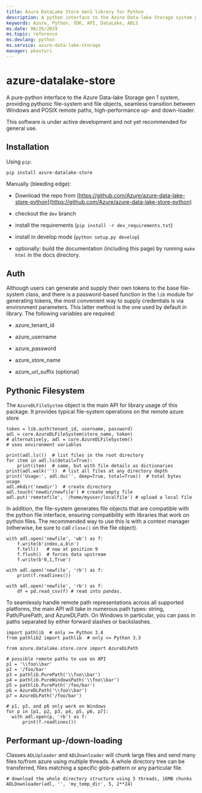 ```yaml
---
title: Azure DataLake Store Gen1 library for Python
description: A python interface to the Azure Data-lake Storage system gen 1
keywords: Azure, Python, SDK, API, DataLake, ADLS
ms.date: 08/26/2019
ms.topic: reference
ms.devlang: python
ms.service: azure-data-lake-storage
manager: pkasturi
---
```

# azure-datalake-store

A pure-python interface to the Azure Data-lake Storage gen 1 system, providing
pythonic file-system and file objects, seamless transition between Windows and
POSIX remote paths, high-performance up- and down-loader.

This software is under active development and not yet recommended for general
use.

## Installation

Using `pip`:

```
pip install azure-datalake-store
```

Manually (bleeding edge):

* Download the repo from [https://github.com/Azure/azure-data-lake-store-python](https://github.com/Azure/azure-data-lake-store-python)

* checkout the `dev` branch

* install the requirements (`pip install -r dev_requirements.txt`)

* install in develop mode (`python setup.py develop`)

* optionally: build the documentation (including this page) by running `make html` in the docs directory.

## Auth

Although users can generate and supply their own tokens to the base file-system
class, and there is a password-based function in the `lib` module for
generating tokens, the most convenient way to supply credentials is via
environment parameters. This latter method is the one used by default in
library. The following variables are required:

* azure_tenant_id

* azure_username

* azure_password

* azure_store_name

* azure_url_suffix (optional)

## Pythonic Filesystem

The `AzureDLFileSystem` object is the main API for library usage of this
package. It provides typical file-system operations on the remote azure
store

```
token = lib.auth(tenant_id, username, password)
adl = core.AzureDLFileSystem(store_name, token)
# alternatively, adl = core.AzureDLFileSystem()
# uses environment variables

print(adl.ls())  # list files in the root directory
for item in adl.ls(detail=True):
    print(item)  # same, but with file details as dictionaries
print(adl.walk(''))  # list all files at any directory depth
print('Usage:', adl.du('', deep=True, total=True))  # total bytes usage
adl.mkdir('newdir')  # create directory
adl.touch('newdir/newfile') # create empty file
adl.put('remotefile', '/home/myuser/localfile') # upload a local file
```

In addition, the file-system generates file objects that are compatible with
the python file interface, ensuring compatibility with libraries that work on
python files. The recommended way to use this is with a context manager
(otherwise, be sure to call `close()` on the file object).

```
with adl.open('newfile', 'wb') as f:
    f.write(b'index,a,b\n')
    f.tell()   # now at position 9
    f.flush()  # forces data upstream
    f.write(b'0,1,True')

with adl.open('newfile', 'rb') as f:
    print(f.readlines())

with adl.open('newfile', 'rb') as f:
    df = pd.read_csv(f) # read into pandas.
```

To seamlessly handle remote path representations across all supported platforms,
the main API will take in numerous path types: string, Path/PurePath, and
AzureDLPath. On Windows in particular, you can pass in paths separated by either
forward slashes or backslashes.

```
import pathlib  # only >= Python 3.4
from pathlib2 import pathlib  # only <= Python 3.3

from azure.datalake.store.core import AzureDLPath

# possible remote paths to use on API
p1 = '\\foo\\bar'
p2 = '/foo/bar'
p3 = pathlib.PurePath('\\foo\\bar')
p4 = pathlib.PureWindowsPath('\\foo\\bar')
p5 = pathlib.PurePath('/foo/bar')
p6 = AzureDLPath('\\foo\\bar')
p7 = AzureDLPath('/foo/bar')

# p1, p3, and p6 only work on Windows
for p in [p1, p2, p3, p4, p5, p6, p7]:
  with adl.open(p, 'rb') as f:
      print(f.readlines())
```

## Performant up-/down-loading

Classes `ADLUploader` and `ADLDownloader` will chunk large files and send
many files to/from azure using multiple threads. A whole directory tree can
be transferred, files matching a specific glob-pattern or any particular file.

```
# download the whole directory structure using 5 threads, 16MB chunks
ADLDownloader(adl, '', 'my_temp_dir', 5, 2**24)
```

